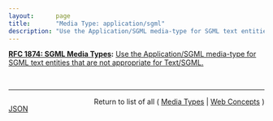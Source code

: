 ```yaml
---
layout:      page
title:       "Media Type: application/sgml"
description: "Use the Application/SGML media-type for SGML text entities that are not appropriate for Text/SGML."
---
```


**[RFC 1874: SGML Media Types](/specs/IETF/RFC/1874 "This document proposes new media sub-types of Text/SGML and Application/SGML. These media types can be used in the exchange of SGML documents and their entities. Specific details for the exchange or encapsulation of groups of related SGML entities using MIME are currently being considered by the mimesgml Working Group."):** [Use the Application/SGML media-type for SGML text entities that are not appropriate for Text/SGML.](http://tools.ietf.org/html/rfc1874#section-2.2 "Read documentation for Media Type &#34;application/sgml&#34;")

<br/>
<hr/>

<p style="float : left"><a href="application/sgml.json" title="JSON representing this particular Web Concept value">JSON</a></p>
<p style="text-align: right">Return to list of all ( <a href="../media-types">Media Types</a> | <a href="../">Web Concepts</a> )</p>
